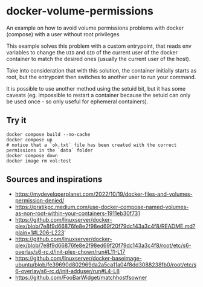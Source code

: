 # docker-volume-permissions

An example on how to avoid volume permissions problems with docker (compose) with a user without root privileges

This example solves this problem with a custom entrypoint, that reads env variables to change the `UID` and `GID` of the current user of the docker container to match the desired ones (usually the current user of the host).

Take into consideration that with this solution, the container initially starts as root, but the entrypoint then switches to another user to run your command.

It is possible to use another method using the setuid bit, but it has some caveats (eg. impossible to restart a container because the setuid can only be used once - so only useful for ephemeral containers).

## Try it

```shell
docker compose build --no-cache
docker compose up
# notice that a `ok.txt` file has been created with the correct permissions in the `data` folder
docker compose down
docker image rm vol:test
```

## Sources and inspirations

- <https://mydeveloperplanet.com/2022/10/19/docker-files-and-volumes-permission-denied/>
- <https://pratikpc.medium.com/use-docker-compose-named-volumes-as-non-root-within-your-containers-1911eb30f731>
- <https://github.com/linuxserver/docker-plex/blob/7e8f9d66876fe8e2f98ed69f20f79dc143a3c4f8/README.md?plain=1#L206-L223>'
- <https://github.com/linuxserver/docker-plex/blob/7e8f9d66876fe8e2f98ed69f20f79dc143a3c4f8/root/etc/s6-overlay/s6-rc.d/init-plex-chown/run#L11-L17>
- <https://github.com/linuxserver/docker-baseimage-ubuntu/blob/fe39690d802969da2a5ca11a04f8dd3088238fb0/root/etc/s6-overlay/s6-rc.d/init-adduser/run#L4-L8>
- <https://github.com/FooBarWidget/matchhostfsowner>
